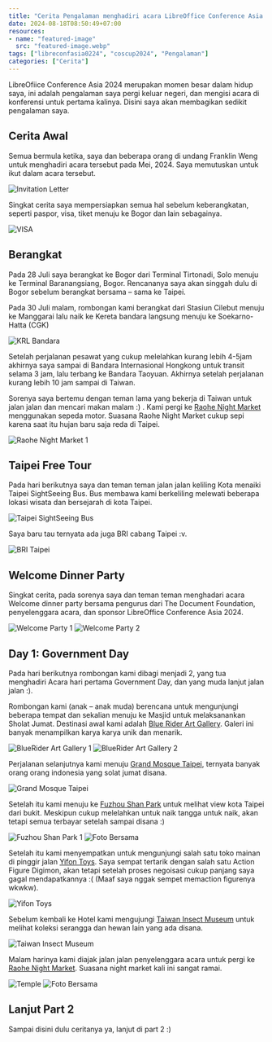 ```yaml
---
title: "Cerita Pengalaman menghadiri acara LibreOffice Conference Asia 2024 di Taipei Part 1"
date: 2024-08-18T08:50:49+07:00
resources:
- name: "featured-image"
  src: "featured-image.webp"
tags: ["libreconfasia0224", "coscup2024", "Pengalaman"]
categories: ["Cerita"]
---
```


LibreOfiice Conference Asia 2024 merupakan momen besar dalam hidup saya, ini adalah pengalaman saya pergi keluar negeri, dan mengisi acara di konferensi untuk pertama kalinya. Disini saya akan membagikan sedikit pengalaman saya. 

## Cerita Awal
Semua bermula ketika, saya dan beberapa orang di undang Franklin Weng untuk menghadiri acara tersebut pada Mei, 2024. Saya memutuskan untuk ikut dalam acara tersebut.

![Invitation Letter](invitation-letter.webp "Invitation Letter")

Singkat cerita saya mempersiapkan semua hal sebelum keberangkatan, seperti paspor, visa, tiket menuju ke Bogor dan lain sebagainya.

![VISA](pembuatan-visa.webp "VISA")

## Berangkat
Pada 28 Juli saya berangkat ke Bogor dari Terminal Tirtonadi, Solo menuju ke Terminal Baranangsiang, Bogor. Rencananya saya akan singgah dulu di Bogor sebelum berangkat bersama – sama ke Taipei. 

Pada 30 Juli malam, rombongan kami berangkat dari Stasiun Cilebut menuju ke Manggarai lalu naik ke Kereta bandara langsung menuju ke Soekarno-Hatta (CGK)

![KRL Bandara](berangkat-krl-bandara.webp "KRL Bandara")

Setelah perjalanan pesawat yang cukup melelahkan kurang lebih 4-5jam akhirnya saya sampai di Bandara Internasional Hongkong untuk transit selama 3 jam, lalu terbang ke Bandara Taoyuan. Akhirnya setelah perjalanan kurang lebih 10 jam sampai di Taiwan.

Sorenya saya bertemu dengan teman lama yang bekerja di Taiwan untuk jalan jalan dan mencari makan malam :) . Kami pergi ke [Raohe Night Market](https://maps.app.goo.gl/2Rh6EA8v9VVD2zyUA) menggunakan sepeda motor. Suasana Raohe Night Market cukup sepi karena saat itu hujan baru saja reda di Taipei.

![Raohe Night Market 1](raohe-1.webp "Raohe Night Market 1")

## Taipei Free Tour 

Pada hari berikutnya saya dan teman teman jalan jalan keliling Kota menaiki Taipei SightSeeing Bus.
Bus membawa kami berkeliling melewati beberapa lokasi wisata dan bersejarah di kota Taipei.

![Taipei SightSeeing Bus](taipei-seightseeing-bus.webp "Taipei SightSeeing Bus")

Saya baru tau ternyata ada juga BRI cabang Taipei :v.

![BRI Taipei](bri-taipei.webp "BRI Taipei")

## Welcome Dinner Party

Singkat cerita, pada sorenya saya dan teman teman menghadari acara Welcome dinner party bersama pengurus dari The Document Foundation, penyelenggara acara, dan sponsor LibreOffice Conference Asia 2024.

![Welcome Party 1](welcome-party-1.webp "Welcome Party 1")
![Welcome Party 2](welcome-party-2.webp "Welcome Party 2")

## Day 1: Government Day

Pada hari berikutnya rombongan kami dibagi menjadi 2, yang tua menghadiri Acara hari pertama Government Day, dan yang muda lanjut jalan jalan :).

Rombongan kami (anak – anak muda) berencana untuk mengunjungi beberapa tempat dan sekalian menuju ke Masjid untuk melaksanankan Sholat Jumat. Destinasi awal kami adalah [Blue Rider Art Gallery](https://maps.app.goo.gl/5593vspwMY98XPRx8). Galeri ini banyak menampilkan karya karya unik dan menarik.

![BlueRider Art Gallery 1](bluerider-1.webp "BlueRider Art Gallery 1")
![BlueRider Art Gallery 2](bluerider-2.webp "BlueRider Art Gallery 2")

Perjalanan selanjutnya kami menuju [Grand Mosque Taipei](https://maps.app.goo.gl/DtCdV1j9Ynght77z6), ternyata banyak orang orang indonesia yang solat jumat disana.

![Grand Mosque Taipei](mosque-taipei.webp "Grand Mosque Taipei")

Setelah itu kami menuju ke [Fuzhou Shan Park](https://maps.app.goo.gl/BBMCrGectjKsXx6SA) untuk melihat view kota Taipei dari bukit. Meskipun cukup melelahkan untuk naik tangga untuk naik, akan tetapi semua terbayar setelah sampai disana :)

![Fuzhou Shan Park 1](fuzhousan-park-1.webp "Fuzhou Shan Park")
![Foto Bersama](fuzhousan-park-2.webp "Fuzhou Shan Park")

Setelah itu kami menyempatkan untuk mengunjungi salah satu toko mainan di pinggir jalan [Yifon Toys](https://maps.app.goo.gl/XYRbgh5v87ruqogf9). Saya sempat tertarik dengan salah satu Action Figure Digimon, akan tetapi setelah proses negoisasi cukup panjang saya gagal mendapatkannya :( (Maaf saya nggak sempet memaction figurenya wkwkw).

![Yifon Toys](yifon-toys.webp "Yifon Toys")

Sebelum kembali ke Hotel kami mengujungi [Taiwan Insect Museum](https://maps.app.goo.gl/kKmkjWBSDtVwN7Ex8) untuk melihat koleksi serangga dan hewan lain yang ada disana.

![Taiwan Insect Museum](insect-museum.webp "Taiwan Insect Museum")

Malam harinya kami diajak jalan jalan penyelenggara acara untuk pergi ke [Raohe Night Market](https://maps.app.goo.gl/2Rh6EA8v9VVD2zyUA). Suasana night market kali ini sangat ramai.

![Temple](raohe-2.webp "Temple")
![Foto Bersama](raohe-3.webp "Foto Bersama")

## Lanjut Part 2

Sampai disini dulu ceritanya ya, lanjut di part 2 :)